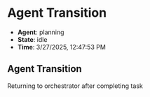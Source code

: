 # Agent Transition

- **Agent**: planning
- **State**: idle
- **Time**: 3/27/2025, 12:47:53 PM

## Agent Transition

Returning to orchestrator after completing task

